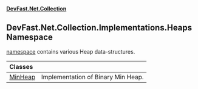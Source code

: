 #### [DevFast.Net.Collection](index.md 'index')

## DevFast.Net.Collection.Implementations.Heaps Namespace

[namespace](https://docs.microsoft.com/en-us/dotnet/csharp/language-reference/keywords/namespace 'https://docs.microsoft.com/en-us/dotnet/csharp/language-reference/keywords/namespace') contains various Heap data-structures.

| Classes | |
| :--- | :--- |
| [MinHeap](DevFast.Net.Collection.Implementations.Heaps.MinHeap.md 'DevFast.Net.Collection.Implementations.Heaps.MinHeap') | Implementation of Binary Min Heap. |
